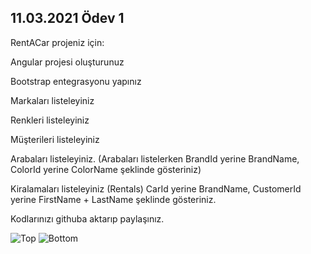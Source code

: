 ## 11.03.2021 Ödev 1
RentACar projeniz için:

Angular projesi oluşturunuz

Bootstrap entegrasyonu yapınız

Markaları listeleyiniz

Renkleri listeleyiniz

Müşterileri listeleyiniz

Arabaları listeleyiniz. (Arabaları listelerken BrandId yerine BrandName, ColorId yerine ColorName şeklinde gösteriniz)

Kiralamaları listeleyiniz (Rentals) CarId yerine BrandName, CustomerId yerine FirstName + LastName şeklinde gösteriniz.

Kodlarınızı githuba aktarıp paylaşınız.


![Top](https://i.hizliresim.com/YipTUq.png)
![Bottom](https://i.hizliresim.com/PIUSvD.png)

